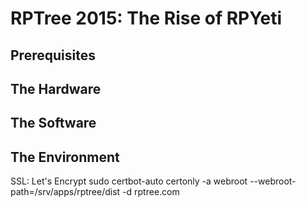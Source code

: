 # RPTree 2015: The Rise of RPYeti

## Prerequisites

## The Hardware

## The Software

## The Environment

SSL: Let's Encrypt
  sudo certbot-auto certonly -a webroot --webroot-path=/srv/apps/rptree/dist -d rptree.com
